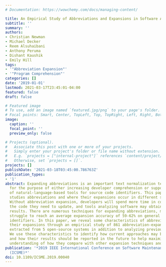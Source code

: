 ```yaml
---
# Documentation: https://wowchemy.com/docs/managing-content/

title: An Empirical Study of Abbreviations and Expansions in Software Artifacts
subtitle: ''
summary: ''
authors:
- Christian Newman
- Michael Decker
- Reem Alsuhaibani
- Anthony Peruma
- Dishant Kaushik
- Emily Hill
tags:
- '"Abbreviation Expansion"'
- '"Program Comprehension"'
categories: []
date: '2019-01-01'
lastmod: 2021-03-17T23:45:01-04:00
featured: false
draft: false

# Featured image
# To use, add an image named `featured.jpg/png` to your page's folder.
# Focal points: Smart, Center, TopLeft, Top, TopRight, Left, Right, BottomLeft, Bottom, BottomRight.
image:
  caption: ''
  focal_point: ''
  preview_only: false

# Projects (optional).
#   Associate this post with one or more of your projects.
#   Simply enter your project's folder or file name without extension.
#   E.g. `projects = ["internal-project"]` references `content/project/deep-learning/index.md`.
#   Otherwise, set `projects = []`.
projects: []
publishDate: '2021-03-18T03:45:00.786763Z'
publication_types:
- '1'
abstract: Expanding abbreviations is an important text normalization technique used
  for the purpose of either increasing developer comprehension or supporting the application
  of natural-language-based tools for source code identifiers. This paper closely
  studies abbreviations and where their expansions occur in different software artifacts.
  Without abbreviation expansion, developers will spend more time in comprehending
  the code they need to update, and tools analyzing software may obtain weak or non-generalizable
  results. There are numerous techniques for expanding abbreviations, most of which
  struggle to reach an average expansion accuracy of 59-62% on general source code
  identifiers. In this paper, we reveal some characteristics of abbreviations and
  their expansions through an empirical study of 861 abbreviation-expansion pairs
  extracted from 5 open-source systems in addition to analyzing previous literature.
  We use these characteristics to identify how current approaches may be complementary
  and how their results should be reported in the future to help maximize both our
  understanding of how they compare with other expansion techniques and their reproducibility.
publication: '*2019 IEEE International Conference on Software Maintenance and Evolution
  (ICSME)*'
doi: 10.1109/ICSME.2019.00040
---
```

